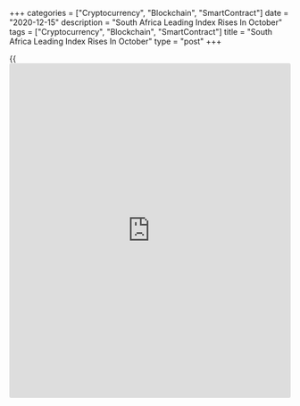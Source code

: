 +++
categories = ["Cryptocurrency", "Blockchain", "SmartContract"]
date = "2020-12-15"
description = "South Africa Leading Index Rises In October"
tags = ["Cryptocurrency", "Blockchain", "SmartContract"]
title = "South Africa Leading Index Rises In October"
type = "post"
+++

{{<iframe id="large-banner" src="https://www.bounty.group/#slide=25.0" width="100%" height="600" scrolling="no" style="border: 0px solid rgb(216, 221, 230); border-radius: 3px;">}}

South Africa's leading index increased in October, survey data from the
South African Reserve Bank showed on Tuesday.

The leading index rose 3.1 percent to 108.6 in October from 105.3 in
September.

All the ten components increased in October, the central bank said.

The largest negative contribution came from an acceleration in the
twelve-month rate of change in job advertisement space and an
improvement in the RMB/BER Business Confidence Index, the central bank
said.

The coincident index rose to 87.1 in September from 86.3 in August.

The lagging index increased to 93.7 in September from 93.0 in the prior
month.

For comments and feedback [contact](https://www.playgroundfx.com/contact/): editorial@rtt[news](https://www.letsplayfx.com/blog/forex-news-website/).com

[Economic News][1]

 **What parts of the world are seeing the best (and worst) economic
performances lately? Click[here][2] to check out our [Econ Scorecard][2]
and find out! See up-to-the-moment [ranking](https://www.playgroundfx.com/blog/crypto-exchange-ranking/)s for the best and worst
performers in [GDP][3], [unemployment rate][4], [inflation][5] and much
more.**

   1. www.rtt[news](https://www.letsplayfx.com/blog/forex-news-website/).com/Content/EconomicNews.aspx
   2. www.rtt[news](https://www.letsplayfx.com/blog/forex-news-website/).com/economic-scorecard/world-rank/industrial-production/highest-performance.aspx
   3. www.rtt[news](https://www.letsplayfx.com/blog/forex-news-website/).com/economic-scorecard/world-rank/GDP/highest-performance.aspx
   4. www.rtt[news](https://www.letsplayfx.com/blog/forex-news-website/).com/economic-scorecard/world-rank/unemployment-rate/lowest-performance.aspx
   5. www.rtt[news](https://www.letsplayfx.com/blog/forex-news-website/).com/economic-scorecard/world-rank/CPI/highest-performance.aspx